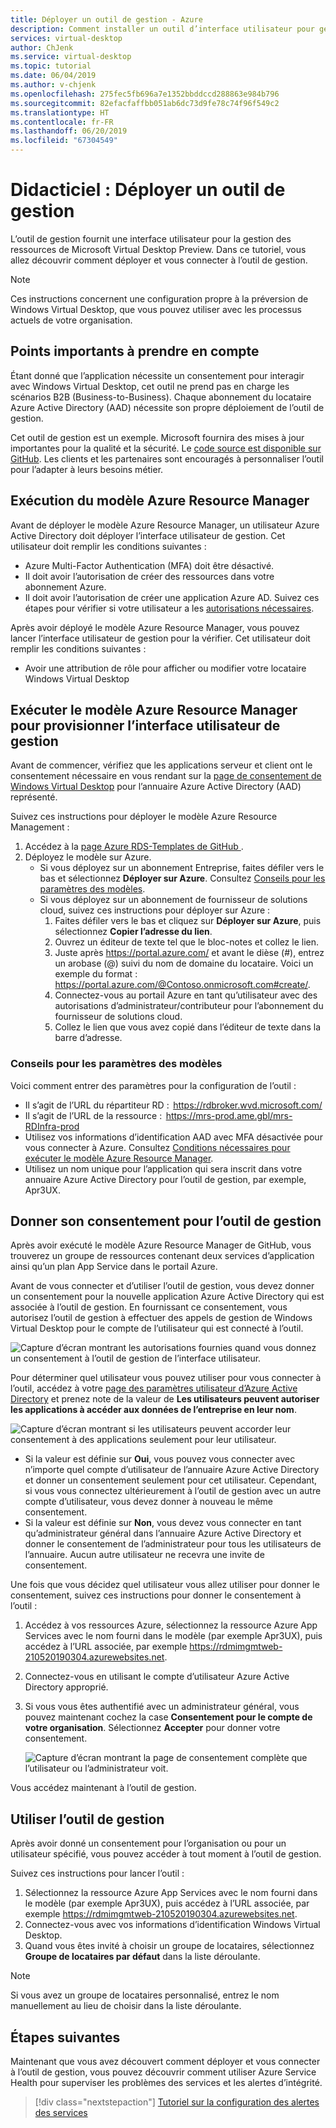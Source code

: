 ```yaml
---
title: Déployer un outil de gestion - Azure
description: Comment installer un outil d’interface utilisateur pour gérer les ressources Windows Virtual Desktop Preview.
services: virtual-desktop
author: ChJenk
ms.service: virtual-desktop
ms.topic: tutorial
ms.date: 06/04/2019
ms.author: v-chjenk
ms.openlocfilehash: 275fec5fb696a7e1352bbddccd288863e984b796
ms.sourcegitcommit: 82efacfaffbb051ab6dc73d9fe78c74f96f549c2
ms.translationtype: HT
ms.contentlocale: fr-FR
ms.lasthandoff: 06/20/2019
ms.locfileid: "67304549"
---
```

# <a name="tutorial-deploy-a-management-tool"></a>Didacticiel : Déployer un outil de gestion

L’outil de gestion fournit une interface utilisateur pour la gestion des ressources de Microsoft Virtual Desktop Preview. Dans ce tutoriel, vous allez découvrir comment déployer et vous connecter à l’outil de gestion.

>[!NOTE]
>Ces instructions concernent une configuration propre à la préversion de Windows Virtual Desktop, que vous pouvez utiliser avec les processus actuels de votre organisation.

## <a name="important-considerations"></a>Points importants à prendre en compte

Étant donné que l’application nécessite un consentement pour interagir avec Windows Virtual Desktop, cet outil ne prend pas en charge les scénarios B2B (Business-to-Business). Chaque abonnement du locataire Azure Active Directory (AAD) nécessite son propre déploiement de l’outil de gestion.

Cet outil de gestion est un exemple. Microsoft fournira des mises à jour importantes pour la qualité et la sécurité. Le [code source est disponible sur GitHub](https://github.com/Azure/RDS-Templates/tree/master/wvd-templates/wvd-management-ux/deploy). Les clients et les partenaires sont encouragés à personnaliser l’outil pour l’adapter à leurs besoins métier.

## <a name="what-you-need-to-run-the-azure-resource-manager-template"></a>Exécution du modèle Azure Resource Manager

Avant de déployer le modèle Azure Resource Manager, un utilisateur Azure Active Directory doit déployer l’interface utilisateur de gestion. Cet utilisateur doit remplir les conditions suivantes :

- Azure Multi-Factor Authentication (MFA) doit être désactivé.
- Il doit avoir l’autorisation de créer des ressources dans votre abonnement Azure.
- Il doit avoir l’autorisation de créer une application Azure AD. Suivez ces étapes pour vérifier si votre utilisateur a les [autorisations nécessaires](https://docs.microsoft.com/azure/active-directory/develop/howto-create-service-principal-portal#required-permissions).

Après avoir déployé le modèle Azure Resource Manager, vous pouvez lancer l’interface utilisateur de gestion pour la vérifier. Cet utilisateur doit remplir les conditions suivantes :
- Avoir une attribution de rôle pour afficher ou modifier votre locataire Windows Virtual Desktop

## <a name="run-the-azure-resource-manager-template-to-provision-the-management-ui"></a>Exécuter le modèle Azure Resource Manager pour provisionner l’interface utilisateur de gestion

Avant de commencer, vérifiez que les applications serveur et client ont le consentement nécessaire en vous rendant sur la [page de consentement de Windows Virtual Desktop](https://rdweb.wvd.microsoft.com) pour l’annuaire Azure Active Directory (AAD) représenté.

Suivez ces instructions pour déployer le modèle Azure Resource Management :

1. Accédez à la [page Azure RDS-Templates de GitHub ](https://github.com/Azure/RDS-Templates/tree/master/wvd-templates/wvd-management-ux/deploy).
2. Déployez le modèle sur Azure.
    - Si vous déployez sur un abonnement Entreprise, faites défiler vers le bas et sélectionnez **Déployer sur Azure**. Consultez [Conseils pour les paramètres des modèles](#guidance-for-template-parameters).
    - Si vous déployez sur un abonnement de fournisseur de solutions cloud, suivez ces instructions pour déployer sur Azure :
        1. Faites défiler vers le bas et cliquez sur **Déployer sur Azure**, puis sélectionnez **Copier l’adresse du lien**.
        2. Ouvrez un éditeur de texte tel que le bloc-notes et collez le lien.
        3. Juste après <https://portal.azure.com/> et avant le dièse (#), entrez un arobase (@) suivi du nom de domaine du locataire. Voici un exemple du format : <https://portal.azure.com/@Contoso.onmicrosoft.com#create/>.
        4. Connectez-vous au portail Azure en tant qu’utilisateur avec des autorisations d’administrateur/contributeur pour l’abonnement du fournisseur de solutions cloud.
        5. Collez le lien que vous avez copié dans l’éditeur de texte dans la barre d’adresse.

### <a name="guidance-for-template-parameters"></a>Conseils pour les paramètres des modèles
Voici comment entrer des paramètres pour la configuration de l’outil :

- Il s’agit de l’URL du répartiteur RD :  <https://rdbroker.wvd.microsoft.com/>
- Il s’agit de l’URL de la ressource :  <https://mrs-prod.ame.gbl/mrs-RDInfra-prod>
- Utilisez vos informations d’identification AAD avec MFA désactivée pour vous connecter à Azure. Consultez [Conditions nécessaires pour exécuter le modèle Azure Resource Manager](#what-you-need-to-run-the-azure-resource-manager-template).
- Utilisez un nom unique pour l’application qui sera inscrit dans votre annuaire Azure Active Directory pour l’outil de gestion, par exemple, Apr3UX.

## <a name="provide-consent-for-the-management-tool"></a>Donner son consentement pour l’outil de gestion

Après avoir exécuté le modèle Azure Resource Manager de GitHub, vous trouverez un groupe de ressources contenant deux services d’application ainsi qu’un plan App Service dans le portail Azure.

Avant de vous connecter et d’utiliser l’outil de gestion, vous devez donner un consentement pour la nouvelle application Azure Active Directory qui est associée à l’outil de gestion. En fournissant ce consentement, vous autorisez l’outil de gestion à effectuer des appels de gestion de Windows Virtual Desktop pour le compte de l’utilisateur qui est connecté à l’outil.

![Capture d’écran montrant les autorisations fournies quand vous donnez un consentement à l’outil de gestion de l’interface utilisateur.](media/management-ui-delegated-permissions.png)

Pour déterminer quel utilisateur vous pouvez utiliser pour vous connecter à l’outil, accédez à votre [page des paramètres utilisateur d’Azure Active Directory](https://portal.azure.com/#blade/Microsoft_AAD_IAM/StartboardApplicationsMenuBlade/UserSettings/menuId/) et prenez note de la valeur de **Les utilisateurs peuvent autoriser les applications à accéder aux données de l’entreprise en leur nom**.

![Capture d’écran montrant si les utilisateurs peuvent accorder leur consentement à des applications seulement pour leur utilisateur.](media/management-ui-user-consent-allowed.png)

- Si la valeur est définie sur **Oui**, vous pouvez vous connecter avec n’importe quel compte d’utilisateur de l’annuaire Azure Active Directory et donner un consentement seulement pour cet utilisateur. Cependant, si vous vous connectez ultérieurement à l’outil de gestion avec un autre compte d’utilisateur, vous devez donner à nouveau le même consentement.
- Si la valeur est définie sur **Non**, vous devez vous connecter en tant qu’administrateur général dans l’annuaire Azure Active Directory et donner le consentement de l’administrateur pour tous les utilisateurs de l’annuaire. Aucun autre utilisateur ne recevra une invite de consentement.


Une fois que vous décidez quel utilisateur vous allez utiliser pour donner le consentement, suivez ces instructions pour donner le consentement à l’outil :

1. Accédez à vos ressources Azure, sélectionnez la ressource Azure App Services avec le nom fourni dans le modèle (par exemple Apr3UX), puis accédez à l’URL associée, par exemple <https://rdmimgmtweb-210520190304.azurewebsites.net>.
2. Connectez-vous en utilisant le compte d’utilisateur Azure Active Directory approprié.
3. Si vous vous êtes authentifié avec un administrateur général, vous pouvez maintenant cochez la case **Consentement pour le compte de votre organisation**. Sélectionnez **Accepter** pour donner votre consentement.
   
   ![Capture d’écran montrant la page de consentement complète que l’utilisateur ou l’administrateur voit.](media/management-ui-consent-page.png)

Vous accédez maintenant à l’outil de gestion.

## <a name="use-the-management-tool"></a>Utiliser l’outil de gestion

Après avoir donné un consentement pour l’organisation ou pour un utilisateur spécifié, vous pouvez accéder à tout moment à l’outil de gestion.

Suivez ces instructions pour lancer l’outil :

1. Sélectionnez la ressource Azure App Services avec le nom fourni dans le modèle (par exemple Apr3UX), puis accédez à l’URL associée, par exemple <https://rdmimgmtweb-210520190304.azurewebsites.net>.
2. Connectez-vous avec vos informations d’identification Windows Virtual Desktop.
3. Quand vous êtes invité à choisir un groupe de locataires, sélectionnez **Groupe de locataires par défaut** dans la liste déroulante.

> [!NOTE]
> Si vous avez un groupe de locataires personnalisé, entrez le nom manuellement au lieu de choisir dans la liste déroulante.

## <a name="next-steps"></a>Étapes suivantes

Maintenant que vous avez découvert comment déployer et vous connecter à l’outil de gestion, vous pouvez découvrir comment utiliser Azure Service Health pour superviser les problèmes des services et les alertes d’intégrité.

> [!div class="nextstepaction"]
> [Tutoriel sur la configuration des alertes des services](./set-up-service-alerts.md)
